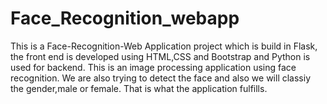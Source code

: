 # Face_Recognition_webapp
This is a Face-Recognition-Web Application project which is build in Flask, the front end is developed using HTML,CSS and Bootstrap and Python is used for backend.
This is an image processing application using face recognition.
We are also trying to detect the face and also we will classiy the gender,male or female.
That is what the application fulfills.
